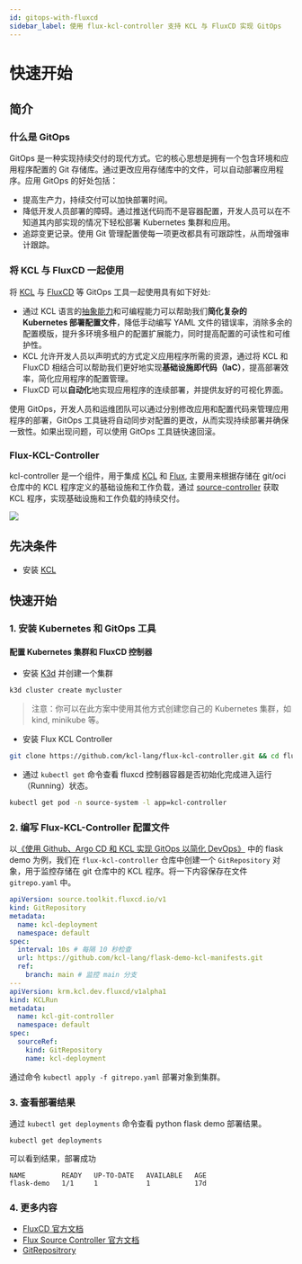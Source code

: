 ```yaml
---
id: gitops-with-fluxcd
sidebar_label: 使用 flux-kcl-controller 支持 KCL 与 FluxCD 实现 GitOps
---
```


# 快速开始

## 简介

### 什么是 GitOps

GitOps 是一种实现持续交付的现代方式。它的核心思想是拥有一个包含环境和应用程序配置的 Git 存储库。通过更改应用存储库中的文件，可以自动部署应用程序。应用 GitOps 的好处包括：

- 提高生产力，持续交付可以加快部署时间。
- 降低开发人员部署的障碍。通过推送代码而不是容器配置，开发人员可以在不知道其内部实现的情况下轻松部署 Kubernetes 集群和应用。
- 追踪变更记录。使用 Git 管理配置使每一项更改都具有可跟踪性，从而增强审计跟踪。

### 将 KCL 与 FluxCD 一起使用

将 [KCL](https://github.com/kcl-lang/kcl) 与 [FluxCD](https://github.com/fluxcd/flux2) 等 GitOps 工具一起使用具有如下好处:

- 通过 KCL 语言的[抽象能力](/docs/user_docs/guides/abstraction)和可编程能力可以帮助我们**简化复杂的 Kubernetes 部署配置文件**，降低手动编写 YAML 文件的错误率，消除多余的配置模版，提升多环境多租户的配置扩展能力，同时提高配置的可读性和可维护性。
- KCL 允许开发人员以声明式的方式定义应用程序所需的资源，通过将 KCL 和 FluxCD 相结合可以帮助我们更好地实现**基础设施即代码（IaC）**，提高部署效率，简化应用程序的配置管理。
- FluxCD 可以**自动化**地实现应用程序的连续部署，并提供友好的可视化界面。

使用 GitOps，开发人员和运维团队可以通过分别修改应用和配置代码来管理应用程序的部署，GitOps 工具链将自动同步对配置的更改，从而实现持续部署并确保一致性。如果出现问题，可以使用 GitOps 工具链快速回滚。

### Flux-KCL-Controller

kcl-controller 是一个组件，用于集成 [KCL](https://github.com/kcl-lang/kcl) 和 [Flux](https://github.com/fluxcd/flux2), 主要用来根据存储在 git/oci 仓库中的 KCL 程序定义的基础设施和工作负载，通过 [source-controller](https://github.com/fluxcd/source-controller) 获取 KCL 程序，实现基础设施和工作负载的持续交付。

![](/img/docs/user_docs/guides/cd-integration/kcl-flux.png)

## 先决条件

- 安装 [KCL](https://kcl-lang.io/docs/user_docs/getting-started/install)

## 快速开始

### 1. 安装 Kubernetes 和 GitOps 工具

#### 配置 Kubernetes 集群和 FluxCD 控制器

- 安装 [K3d](https://github.com/k3d-io/k3d) 并创建一个集群

```bash
k3d cluster create mycluster
```

> 注意：你可以在此方案中使用其他方式创建您自己的 Kubernetes 集群，如 kind, minikube 等。

- 安装 Flux KCL Controller

```bash
git clone https://github.com/kcl-lang/flux-kcl-controller.git && cd flux-kcl-controller && make deploy
```

- 通过 `kubectl get` 命令查看 fluxcd 控制器容器是否初始化完成进入运行（Running）状态。

```bash
kubectl get pod -n source-system -l app=kcl-controller
```

### 2. 编写 Flux-KCL-Controller 配置文件

以[《使用 Github、Argo CD 和 KCL 实现 GitOps 以简化 DevOps》](https://kcl-lang.io/zh-CN/blog/2023-07-31-kcl-github-argocd-gitops/) 中的 flask demo 为例，我们在 `flux-kcl-controller` 仓库中创建一个 `GitRepository` 对象，用于监控存储在 git 仓库中的 KCL 程序。将一下内容保存在文件 `gitrepo.yaml` 中。

```yaml
apiVersion: source.toolkit.fluxcd.io/v1
kind: GitRepository
metadata:
  name: kcl-deployment
  namespace: default
spec:
  interval: 10s # 每隔 10 秒检查
  url: https://github.com/kcl-lang/flask-demo-kcl-manifests.git
  ref:
    branch: main # 监控 main 分支
---
apiVersion: krm.kcl.dev.fluxcd/v1alpha1
kind: KCLRun
metadata:
  name: kcl-git-controller
  namespace: default
spec:
  sourceRef:
    kind: GitRepository
    name: kcl-deployment
```

通过命令 `kubectl apply -f gitrepo.yaml` 部署对象到集群。

### 3. 查看部署结果

通过 `kubectl get deployments` 命令查看 python flask demo 部署结果。

```
kubectl get deployments   
```

可以看到结果，部署成功
```
NAME         READY   UP-TO-DATE   AVAILABLE   AGE
flask-demo   1/1     1            1           17d
```

### 4. 更多内容

- [FluxCD 官方文档](https://toolkit.fluxcd.io/)
- [Flux Source Controller 官方文档](https://fluxcd.io/flux/components/source/)
- [GitRepositrory](https://fluxcd.io/flux/components/source/gitrepositories/)
